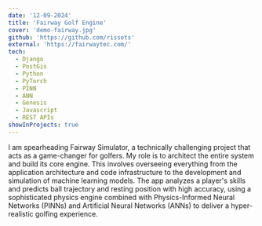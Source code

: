 ```yaml
---
date: '12-09-2024'
title: 'Fairway Golf Engine'
cover: 'demo-fairway.jpg'
github: 'https://github.com/rissets'
external: 'https://fairwaytec.com/'
tech:
  - Django
  - PostGis
  - Python
  - PyTorch
  - PINN
  - ANN
  - Genesis
  - Javascript
  - REST APIs
showInProjects: true
---
```


I am spearheading Fairway Simulator, a technically challenging project that acts as a game-changer for golfers. My role is to architect the entire system and build its core engine. This involves overseeing everything from the application architecture and code infrastructure to the development and simulation of machine learning models. The app analyzes a player's skills and predicts ball trajectory and resting position with high accuracy, using a sophisticated physics engine combined with Physics-Informed Neural Networks (PINNs) and Artificial Neural Networks (ANNs) to deliver a hyper-realistic golfing experience.
